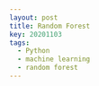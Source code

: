 ```yaml
---
layout: post
title: Random Forest
key: 20201103
tags:
  - Python
  - machine learning
  - random forest
---
```



